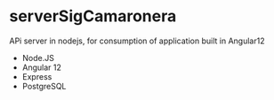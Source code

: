# serverSigCamaronera
APi server in nodejs, for consumption of application built in Angular12

* Node.JS 
* Angular 12
* Express
* PostgreSQL
